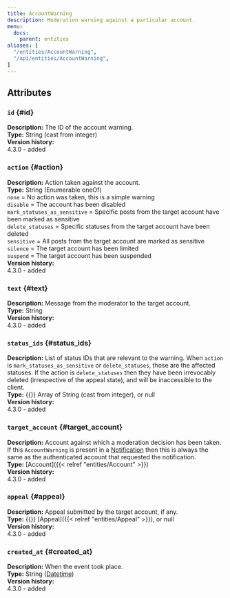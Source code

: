 ```yaml
---
title: AccountWarning
description: Moderation warning against a particular account.
menu:
  docs:
    parent: entities
aliases: [
  "/entities/AccountWarning",
  "/api/entities/AccountWarning",
]
---
```


## Attributes

### `id` {#id}

**Description:** The ID of the account warning.\
**Type:** String (cast from integer)\
**Version history:**\
4.3.0 - added

### `action` {#action}

**Description:** Action taken against the account.\
**Type:** String (Enumerable oneOf)\
`none` = No action was taken, this is a simple warning\
`disable` = The account has been disabled\
`mark_statuses_as_sensitive` = Specific posts from the target account have been marked as sensitive\
`delete_statuses` = Specific statuses from the target account have been deleted\
`sensitive` = All posts from the target account are marked as sensitive\
`silence` = The target account has been limited\
`suspend` = The target account has been suspended\
**Version history:**\
4.3.0 - added

### `text` {#text}

**Description:** Message from the moderator to the target account.\
**Type:** String\
**Version history:**\
4.3.0 - added

### `status_ids` {#status_ids}

**Description:** List of status IDs that are relevant to the warning. When `action` is `mark_statuses_as_sensitive` or `delete_statuses`, those are the affected statuses. If the action is `delete_statuses` then they have been irrevocably deleted (irrespective of the appeal state), and will be inaccessible to the client.\
**Type:** {{<nullable>}} Array of String (cast from integer), or null\
**Version history:**\
4.3.0 - added

### `target_account` {#target_account}

**Description:** Account against which a moderation decision has been taken. If this `AccountWarning` is present in a [Notification](/entities/Notification/) then this is always the same as the authenticated account that requested the notification.\
**Type:** [Account]({{< relref "entities/Account" >}})\
**Version history:**\
4.3.0 - added

### `appeal` {#appeal}

**Description:** Appeal submitted by the target account, if any.\
**Type:** {{<nullable>}} [Appeal]({{< relref "entities/Appeal" >}}), or null\
**Version history:**\
4.3.0 - added

### `created_at` {#created_at}

**Description:** When the event took place.\
**Type:** String ([Datetime](/api/datetime-format#datetime))\
**Version history:**\
4.3.0 - added
